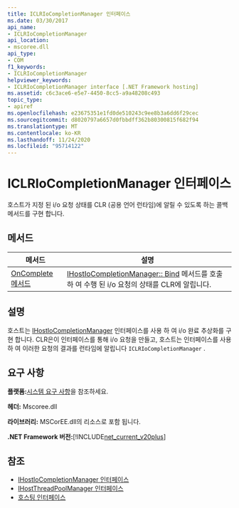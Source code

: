 ```yaml
---
title: ICLRIoCompletionManager 인터페이스
ms.date: 03/30/2017
api_name:
- ICLRIoCompletionManager
api_location:
- mscoree.dll
api_type:
- COM
f1_keywords:
- ICLRIoCompletionManager
helpviewer_keywords:
- ICLRIoCompletionManager interface [.NET Framework hosting]
ms.assetid: c6c3ace6-e5e7-4450-8cc5-a9a48208c493
topic_type:
- apiref
ms.openlocfilehash: e23675351e1fd0de510243c9ee8b3a6dd6f29cec
ms.sourcegitcommit: d8020797a6657d0fbbdff362b80300815f682f94
ms.translationtype: MT
ms.contentlocale: ko-KR
ms.lasthandoff: 11/24/2020
ms.locfileid: "95714122"
---
```

# <a name="iclriocompletionmanager-interface"></a>ICLRIoCompletionManager 인터페이스

호스트가 지정 된 i/o 요청 상태를 CLR (공용 언어 런타임)에 알릴 수 있도록 하는 콜백 메서드를 구현 합니다.  
  
## <a name="methods"></a>메서드  
  
|메서드|설명|  
|------------|-----------------|  
|[OnComplete 메서드](iclriocompletionmanager-oncomplete-method.md)|[IHostIoCompletionManager:: Bind](ihostiocompletionmanager-bind-method.md) 메서드를 호출 하 여 수행 된 i/o 요청의 상태를 CLR에 알립니다.|  
  
## <a name="remarks"></a>설명  

 호스트는 [IHostIoCompletionManager](ihostiocompletionmanager-interface.md) 인터페이스를 사용 하 여 i/o 완료 추상화를 구현 합니다. CLR은이 인터페이스를 통해 i/o 요청을 만들고, 호스트는 인터페이스를 사용 하 여 이러한 요청의 결과를 런타임에 알립니다 `ICLRIoCompletionManager` .  
  
## <a name="requirements"></a>요구 사항  

 **플랫폼:**[시스템 요구 사항](../../get-started/system-requirements.md)을 참조하세요.  
  
 **헤더:** Mscoree.dll  
  
 **라이브러리:** MSCorEE.dll의 리소스로 포함 됩니다.  
  
 **.NET Framework 버전:**[!INCLUDE[net_current_v20plus](../../../../includes/net-current-v20plus-md.md)]  
  
## <a name="see-also"></a>참조

- [IHostIoCompletionManager 인터페이스](ihostiocompletionmanager-interface.md)
- [IHostThreadPoolManager 인터페이스](ihostthreadpoolmanager-interface.md)
- [호스팅 인터페이스](hosting-interfaces.md)
